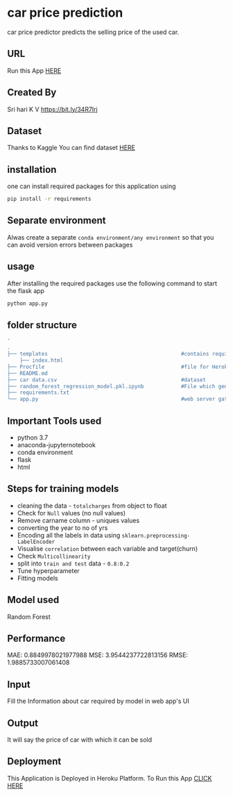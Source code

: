# car price prediction
car price predictor predicts the selling price of the used car.

## URL
Run this App [HERE](https://carprice--predic.herokuapp.com)

Created By
----------
Sri hari K V
https://bit.ly/34R7lrj

## Dataset
Thanks to Kaggle
You can find dataset [HERE](https://www.kaggle.com/nehalbirla/vehicle-dataset-from-cardekho)

## installation
one can install required packages for this application using 
```bash
pip install -r requirements
```
## Separate environment
Alwas create a separate `conda environment/any environment` so that you can avoid version errors between packages

## usage
After installing the required packages use the following command to start the flask app
```bash
python app.py
```

## folder structure
```bash
'
.
├── templates                                           #contains required HTML files
    ├── index.html 
├── Procfile                                            #file for Heroku deployment
├── README.md
├── car data.csv                                        #dataset
├── random_forest_regression_model.pkl.ipynb            #File which generated all pkl files
├── requirements.txt
└── app.py                                              #web server gateway Interface
```

## Important Tools used
* python 3.7
* anaconda-jupyternotebook
* conda environment
* flask
* html

## Steps for training models
* cleaning the data - `totalcharges` from object to float
* Check for `Null` values (no null values)
* Remove carname column - uniques values
* converting the year to no of yrs
* Encoding all the labels in data using `sklearn.preprocessing-LabelEncoder`
* Visualise `correlation` between each variable and target(churn)
* Check `Multicollinearity`
* split into `train and test` data - `0.8:0.2`
* Tune hyperparameter 
* Fitting models

## Model used
 Random Forest

## Performance
MAE: 0.8849978021977988
MSE: 3.9544237722813156
RMSE: 1.9885733007061408

## Input 
Fill the Information about car required by model in web app's UI

## Output
It will say the price of car with which it can be sold

## Deployment
This Application is Deployed in Heroku Platform. 
To Run this App [CLICK HERE](https://carprice--predic.herokuapp.com)
